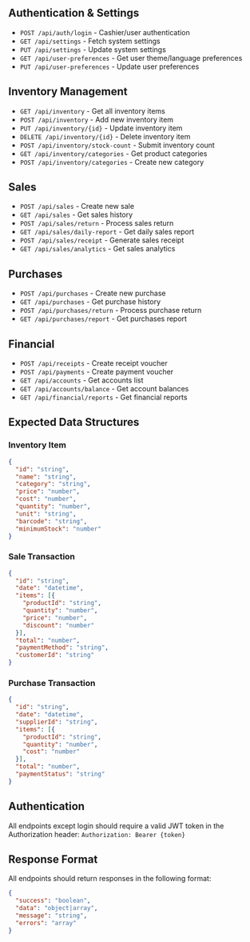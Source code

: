 ## Authentication & Settings
- `POST /api/auth/login` - Cashier/user authentication
- `GET /api/settings` - Fetch system settings
- `PUT /api/settings` - Update system settings
- `GET /api/user-preferences` - Get user theme/language preferences
- `PUT /api/user-preferences` - Update user preferences

## Inventory Management
- `GET /api/inventory` - Get all inventory items
- `POST /api/inventory` - Add new inventory item
- `PUT /api/inventory/{id}` - Update inventory item
- `DELETE /api/inventory/{id}` - Delete inventory item
- `POST /api/inventory/stock-count` - Submit inventory count
- `GET /api/inventory/categories` - Get product categories
- `POST /api/inventory/categories` - Create new category

## Sales
- `POST /api/sales` - Create new sale
- `GET /api/sales` - Get sales history
- `POST /api/sales/return` - Process sales return
- `GET /api/sales/daily-report` - Get daily sales report
- `POST /api/sales/receipt` - Generate sales receipt
- `GET /api/sales/analytics` - Get sales analytics

## Purchases
- `POST /api/purchases` - Create new purchase
- `GET /api/purchases` - Get purchase history
- `POST /api/purchases/return` - Process purchase return
- `GET /api/purchases/report` - Get purchases report

## Financial
- `POST /api/receipts` - Create receipt voucher
- `POST /api/payments` - Create payment voucher
- `GET /api/accounts` - Get accounts list
- `GET /api/accounts/balance` - Get account balances
- `GET /api/financial/reports` - Get financial reports

## Expected Data Structures

### Inventory Item
```json
{
  "id": "string",
  "name": "string",
  "category": "string",
  "price": "number",
  "cost": "number",
  "quantity": "number",
  "unit": "string",
  "barcode": "string",
  "minimumStock": "number"
}
```

### Sale Transaction
```json
{
  "id": "string",
  "date": "datetime",
  "items": [{
    "productId": "string",
    "quantity": "number",
    "price": "number",
    "discount": "number"
  }],
  "total": "number",
  "paymentMethod": "string",
  "customerId": "string"
}
```

### Purchase Transaction
```json
{
  "id": "string",
  "date": "datetime",
  "supplierId": "string",
  "items": [{
    "productId": "string",
    "quantity": "number",
    "cost": "number"
  }],
  "total": "number",
  "paymentStatus": "string"
}
```

## Authentication
All endpoints except login should require a valid JWT token in the Authorization header:
`Authorization: Bearer {token}`

## Response Format
All endpoints should return responses in the following format:
```json
{
  "success": "boolean",
  "data": "object|array",
  "message": "string",
  "errors": "array"
}
```

